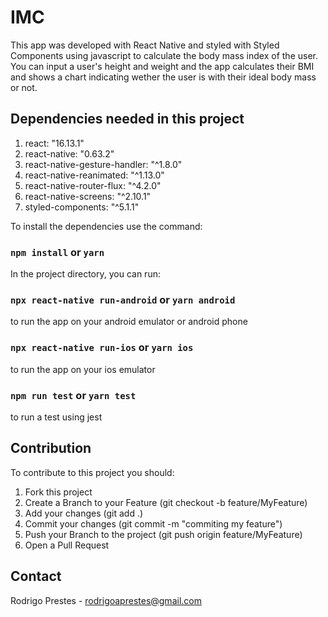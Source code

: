 # IMC

This app was developed with React Native and styled with Styled Components using javascript to calculate the body mass index of the user. You can input a user's height and weight and the app calculates their BMI and shows a chart indicating wether the user is with their ideal body mass or not.

## Dependencies needed in this project

1. react: "16.13.1"
2. react-native: "0.63.2"
3. react-native-gesture-handler: "^1.8.0"
4. react-native-reanimated: "^1.13.0"
5. react-native-router-flux: "^4.2.0"
6. react-native-screens: "^2.10.1"
7. styled-components: "^5.1.1"

To install the dependencies use the command:

###  `npm install` or `yarn`

In the project directory, you can run:

### `npx react-native run-android` or `yarn android`

to run the app on your android emulator or android phone

### `npx react-native run-ios` or `yarn ios`

to run the app on your ios emulator

###  `npm run test` or `yarn test`

to run a test using jest

## Contribution

To contribute to this project you should:

1. Fork this project
2. Create a Branch to your Feature (git checkout -b feature/MyFeature)
3. Add your changes (git add .)
4. Commit your changes (git commit -m "commiting my feature")
5. Push your Branch to the project  (git push origin feature/MyFeature)
6. Open a Pull Request

## Contact 
Rodrigo Prestes - rodrigoaprestes@gmail.com
